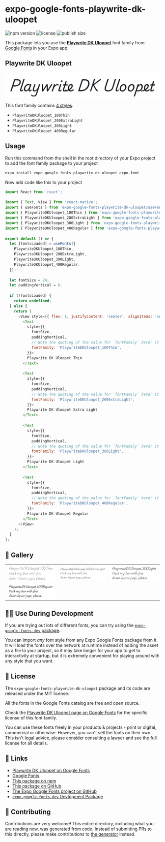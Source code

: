 # expo-google-fonts-playwrite-dk-uloopet

![npm version](https://flat.badgen.net/npm/v/expo-google-fonts-playwrite-dk-uloopet)
![license](https://flat.badgen.net/github/license/expo/google-fonts)
![publish size](https://flat.badgen.net/packagephobia/install/expo-google-fonts-playwrite-dk-uloopet)

This package lets you use the [**Playwrite DK Uloopet**](https://fonts.google.com/specimen/Playwrite+DK+Uloopet) font family from [Google Fonts](https://fonts.google.com/) in your Expo app.

## Playwrite DK Uloopet

![Playwrite DK Uloopet](./font-family.png)

This font family contains [4 styles](#-gallery).

- `PlaywriteDKUloopet_100Thin`
- `PlaywriteDKUloopet_200ExtraLight`
- `PlaywriteDKUloopet_300Light`
- `PlaywriteDKUloopet_400Regular`

## Usage

Run this command from the shell in the root directory of your Expo project to add the font family package to your project
```sh
expo install expo-google-fonts-playwrite-dk-uloopet expo-font
```

Now add code like this to your project
```js
import React from 'react';

import { Text, View } from 'react-native';
import { useFonts } from 'expo-google-fonts-playwrite-dk-uloopet/useFonts';
import { PlaywriteDKUloopet_100Thin } from 'expo-google-fonts-playwrite-dk-uloopet/100Thin';
import { PlaywriteDKUloopet_200ExtraLight } from 'expo-google-fonts-playwrite-dk-uloopet/200ExtraLight';
import { PlaywriteDKUloopet_300Light } from 'expo-google-fonts-playwrite-dk-uloopet/300Light';
import { PlaywriteDKUloopet_400Regular } from 'expo-google-fonts-playwrite-dk-uloopet/400Regular';

export default () => {
  let [fontsLoaded] = useFonts({
    PlaywriteDKUloopet_100Thin,
    PlaywriteDKUloopet_200ExtraLight,
    PlaywriteDKUloopet_300Light,
    PlaywriteDKUloopet_400Regular,
  });

  let fontSize = 24;
  let paddingVertical = 6;

  if (!fontsLoaded) {
    return undefined;
  } else {
    return (
      <View style={{ flex: 1, justifyContent: 'center', alignItems: 'center' }}>
        <Text
          style={{
            fontSize,
            paddingVertical,
            // Note the quoting of the value for `fontFamily` here; it expects a string!
            fontFamily: 'PlaywriteDKUloopet_100Thin',
          }}>
          Playwrite DK Uloopet Thin
        </Text>

        <Text
          style={{
            fontSize,
            paddingVertical,
            // Note the quoting of the value for `fontFamily` here; it expects a string!
            fontFamily: 'PlaywriteDKUloopet_200ExtraLight',
          }}>
          Playwrite DK Uloopet Extra Light
        </Text>

        <Text
          style={{
            fontSize,
            paddingVertical,
            // Note the quoting of the value for `fontFamily` here; it expects a string!
            fontFamily: 'PlaywriteDKUloopet_300Light',
          }}>
          Playwrite DK Uloopet Light
        </Text>

        <Text
          style={{
            fontSize,
            paddingVertical,
            // Note the quoting of the value for `fontFamily` here; it expects a string!
            fontFamily: 'PlaywriteDKUloopet_400Regular',
          }}>
          Playwrite DK Uloopet Regular
        </Text>
      </View>
    );
  }
};

```

## 🔡 Gallery


||||
|-|-|-|
|![PlaywriteDKUloopet_100Thin](.//100Thin/PlaywriteDKUloopet_100Thin.ttf.png)|![PlaywriteDKUloopet_200ExtraLight](.//200ExtraLight/PlaywriteDKUloopet_200ExtraLight.ttf.png)|![PlaywriteDKUloopet_300Light](.//300Light/PlaywriteDKUloopet_300Light.ttf.png)||
|![PlaywriteDKUloopet_400Regular](.//400Regular/PlaywriteDKUloopet_400Regular.ttf.png)||||


## 👩‍💻 Use During Development

If you are trying out lots of different fonts, you can try using the [`expo-google-fonts-dev` package](https://github.com/freeboub/google-fonts/tree/master/font-packages/dev#readme).

You can import *any* font style from any Expo Google Fonts package from it. It will load the fonts
over the network at runtime instead of adding the asset as a file to your project, so it may take longer
for your app to get to interactivity at startup, but it is extremely convenient
for playing around with any style that you want.

## 📖 License

The `expo-google-fonts-playwrite-dk-uloopet` package and its code are released under the MIT license.

All the fonts in the Google Fonts catalog are free and open source.

Check the [Playwrite DK Uloopet page on Google Fonts](https://fonts.google.com/specimen/Playwrite+DK+Uloopet) for the specific license of this font family.

You can use these fonts freely in your products & projects - print or digital, commercial or otherwise. However, you can't sell the fonts on their own. This isn't legal advice, please consider consulting a lawyer and see the full license for all details.

## 🔗 Links

- [Playwrite DK Uloopet on Google Fonts](https://fonts.google.com/specimen/Playwrite+DK+Uloopet)
- [Google Fonts](https://fonts.google.com/)
- [This package on npm](https://www.npmjs.com/package/expo-google-fonts-playwrite-dk-uloopet)
- [This package on GitHub](https://github.com/freeboub/google-fonts/tree/master/font-packages/playwrite-dk-uloopet)
- [The Expo Google Fonts project on GitHub](https://github.com/freeboub/google-fonts)
- [`expo-google-fonts-dev` Devlopment Package](https://github.com/freeboub/google-fonts/tree/master/font-packages/dev)

## 🤝 Contributing

Contributions are very welcome! This entire directory, including what you are reading now, was generated from code. Instead of submitting PRs to this directly, please make contributions to [the generator](https://github.com/freeboub/google-fonts/tree/master/packages/generator) instead.
